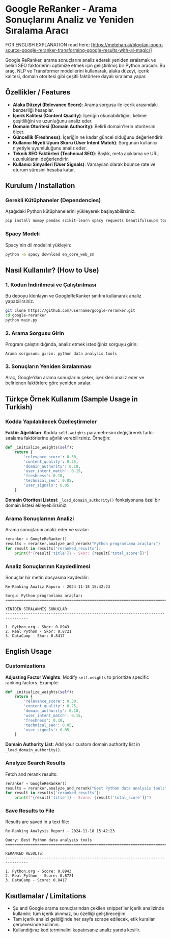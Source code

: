# Google ReRanker - Arama Sonuçlarını Analiz ve Yeniden Sıralama Aracı

FOR ENGLISH EXPLANATION read here; [https://metehan.ai/blog/an-open-source-google-reranker-transforming-google-results-with-ai-magic/]

Google ReRanker, arama sonuçlarını analiz ederek yeniden sıralamak ve belirli SEO faktörlerini optimize etmek için geliştirilmiş bir Python aracıdır. Bu araç, NLP ve Transformer modellerini kullanarak, alaka düzeyi, içerik kalitesi, domain otoritesi gibi çeşitli faktörlere dayalı sıralama yapar.

## Özellikler / Features

- **Alaka Düzeyi (Relevance Score)**: Arama sorgusu ile içerik arasındaki benzerliği hesaplar.
- **İçerik Kalitesi (Content Quality)**: İçeriğin okunabilirliğini, kelime çeşitliliğini ve uzunluğunu analiz eder.
- **Domain Otoritesi (Domain Authority)**: Belirli domain'lerin otoritesini ölçer.
- **Güncellik (Freshness)**: İçeriğin ne kadar güncel olduğunu değerlendirir.
- **Kullanıcı Niyeti Uyum Skoru (User Intent Match)**: Sorgunun kullanıcı niyetiyle uyumluluğunu analiz eder.
- **Teknik SEO Faktörleri (Technical SEO)**: Başlık, meta açıklama ve URL uzunluklarını değerlendirir.
- **Kullanıcı Sinyalleri (User Signals)**: Varsayılan olarak bounce rate ve oturum süresini hesaba katar.

## Kurulum / Installation

### Gerekli Kütüphaneler (Dependencies)

Aşağıdaki Python kütüphanelerini yükleyerek başlayabilirsiniz:

```bash
pip install numpy pandas scikit-learn spacy requests beautifulsoup4 torch transformers
```

### Spacy Modeli

Spacy'nin dil modelini yükleyin:

```bash
python -m spacy download en_core_web_sm
```

## Nasıl Kullanılır? (How to Use)

### 1. Kodun İndirilmesi ve Çalıştırılması

Bu depoyu klonlayın ve GoogleReRanker sınıfını kullanarak analiz yapabilirsiniz.

```bash
git clone https://github.com/username/google-reranker.git
cd google-reranker
python main.py
```

### 2. Arama Sorgusu Girin

Program çalıştırıldığında, analiz etmek istediğiniz sorguyu girin:

```plaintext
Arama sorgusunu girin: python data analysis tools
```

### 3. Sonuçların Yeniden Sıralanması

Araç, Google'dan arama sonuçlarını çeker, içerikleri analiz eder ve belirlenen faktörlere göre yeniden sıralar.

## Türkçe Örnek Kullanım (Sample Usage in Turkish)

### Kodda Yapılabilecek Özelleştirmeler

**Faktör Ağırlıkları**: Kodda `self.weights` parametresini değiştirerek farklı sıralama faktörlerine ağırlık verebilirsiniz. Örneğin:

```python
def _initialize_weights(self):
    return {
        'relevance_score': 0.30,
        'content_quality': 0.25,
        'domain_authority': 0.10,
        'user_intent_match': 0.15,
        'freshness': 0.10,
        'technical_seo': 0.05,
        'user_signals': 0.05
    }
```

**Domain Otoritesi Listesi**: `_load_domain_authority()` fonksiyonuna özel bir domain listesi ekleyebilirsiniz.

### Arama Sonuçlarının Analizi

Arama sonuçlarını analiz eder ve sıralar:

```python
reranker = GoogleReRanker()
results = reranker.analyze_and_rerank("Python programlama araçları")
for result in results['reranked_results']:
    print(f"{result['title']} - Skor: {result['total_score']}")
```

### Analiz Sonuçlarının Kaydedilmesi

Sonuçlar bir metin dosyasına kaydedilir:

```plaintext
Re-Ranking Analiz Raporu - 2024-11-18 15:42:23

Sorgu: Python programlama araçları
================================================================================

YENİDEN SIRALANMIŞ SONUÇLAR:
--------------------------------------------------------------------------------

1. Python.org - Skor: 0.8943
2. Real Python - Skor: 0.8721
3. DataCamp - Skor: 0.8417
```

## English Usage

### Customizations

**Adjusting Factor Weights**: Modify `self.weights` to prioritize specific ranking factors. Example:

```python
def _initialize_weights(self):
    return {
        'relevance_score': 0.30,
        'content_quality': 0.25,
        'domain_authority': 0.10,
        'user_intent_match': 0.15,
        'freshness': 0.10,
        'technical_seo': 0.05,
        'user_signals': 0.05
    }
```

**Domain Authority List**: Add your custom domain authority list in `_load_domain_authority()`.

### Analyze Search Results

Fetch and rerank results:

```python
reranker = GoogleReRanker()
results = reranker.analyze_and_rerank("Best Python data analysis tools")
for result in results['reranked_results']:
    print(f"{result['title']} - Score: {result['total_score']}")
```

### Save Results to File

Results are saved in a text file:

```plaintext
Re-Ranking Analysis Report - 2024-11-18 15:42:23

Query: Best Python data analysis tools
================================================================================

RERANKED RESULTS:
--------------------------------------------------------------------------------

1. Python.org - Score: 0.8943
2. Real Python - Score: 0.8721
3. DataCamp - Score: 0.8417
```

## Kısıtlamalar / Limitations

- Şu and Google arama sonuçlarından çekilen snippet'ler içerik analizinde kullanılır; tüm içerik alınmaz, bu özelliği geliştireceğim.
- Tam içerik analizi geldiğinde her sayfa scrape edilecek, etik kurallar çerçevesinde kullanın.
- Kullandığınız kod terminalini kapatırsanız analiz yarıda kesilir. 
